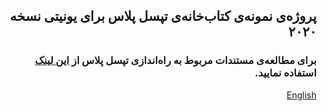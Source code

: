 ## <div dir="rtl">پروژه‌ی نمونه‌ی کتاب‌خانه‌ی تپسل پلاس برای یونیتی نسخه ۲۰۲۰</div>

### <div dir="rtl">برای مطالعه‌ی مستندات مربوط به راه‌اندازی تپسل پلاس از <a href="https://docs.tapsell.ir/plus-sdk/unity/main/">این لینک</a> استفاده نمایید.</div>

<div dir="rtl"><a href="https://github.com/tapsellorg/TapsellPlusSDK-UnitySample2020/blob/master/README_EN.md">English</a></div>
